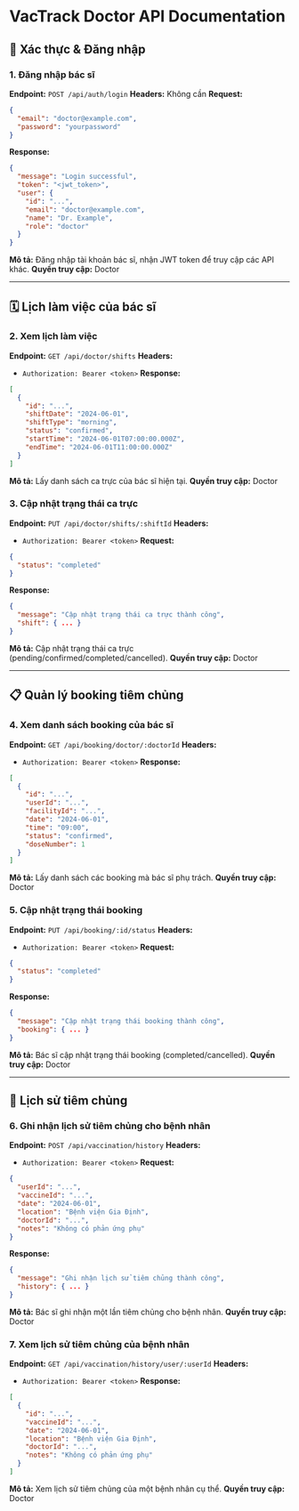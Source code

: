 # VacTrack Doctor API Documentation

## 🔐 Xác thực & Đăng nhập

### 1. Đăng nhập bác sĩ
**Endpoint:** `POST /api/auth/login`
**Headers:** Không cần
**Request:**
```json
{
  "email": "doctor@example.com",
  "password": "yourpassword"
}
```
**Response:**
```json
{
  "message": "Login successful",
  "token": "<jwt_token>",
  "user": {
    "id": "...",
    "email": "doctor@example.com",
    "name": "Dr. Example",
    "role": "doctor"
  }
}
```
**Mô tả:** Đăng nhập tài khoản bác sĩ, nhận JWT token để truy cập các API khác.
**Quyền truy cập:** Doctor

---

## 🗓️ Lịch làm việc của bác sĩ

### 2. Xem lịch làm việc
**Endpoint:** `GET /api/doctor/shifts`
**Headers:**
- `Authorization: Bearer <token>`
**Response:**
```json
[
  {
    "id": "...",
    "shiftDate": "2024-06-01",
    "shiftType": "morning",
    "status": "confirmed",
    "startTime": "2024-06-01T07:00:00.000Z",
    "endTime": "2024-06-01T11:00:00.000Z"
  }
]
```
**Mô tả:** Lấy danh sách ca trực của bác sĩ hiện tại.
**Quyền truy cập:** Doctor

### 3. Cập nhật trạng thái ca trực
**Endpoint:** `PUT /api/doctor/shifts/:shiftId`
**Headers:**
- `Authorization: Bearer <token>`
**Request:**
```json
{
  "status": "completed"
}
```
**Response:**
```json
{
  "message": "Cập nhật trạng thái ca trực thành công",
  "shift": { ... }
}
```
**Mô tả:** Cập nhật trạng thái ca trực (pending/confirmed/completed/cancelled).
**Quyền truy cập:** Doctor

---

## 📋 Quản lý booking tiêm chủng

### 4. Xem danh sách booking của bác sĩ
**Endpoint:** `GET /api/booking/doctor/:doctorId`
**Headers:**
- `Authorization: Bearer <token>`
**Response:**
```json
[
  {
    "id": "...",
    "userId": "...",
    "facilityId": "...",
    "date": "2024-06-01",
    "time": "09:00",
    "status": "confirmed",
    "doseNumber": 1
  }
]
```
**Mô tả:** Lấy danh sách các booking mà bác sĩ phụ trách.
**Quyền truy cập:** Doctor

### 5. Cập nhật trạng thái booking
**Endpoint:** `PUT /api/booking/:id/status`
**Headers:**
- `Authorization: Bearer <token>`
**Request:**
```json
{
  "status": "completed"
}
```
**Response:**
```json
{
  "message": "Cập nhật trạng thái booking thành công",
  "booking": { ... }
}
```
**Mô tả:** Bác sĩ cập nhật trạng thái booking (completed/cancelled).
**Quyền truy cập:** Doctor

---

## 💉 Lịch sử tiêm chủng

### 6. Ghi nhận lịch sử tiêm chủng cho bệnh nhân
**Endpoint:** `POST /api/vaccination/history`
**Headers:**
- `Authorization: Bearer <token>`
**Request:**
```json
{
  "userId": "...",
  "vaccineId": "...",
  "date": "2024-06-01",
  "location": "Bệnh viện Gia Định",
  "doctorId": "...",
  "notes": "Không có phản ứng phụ"
}
```
**Response:**
```json
{
  "message": "Ghi nhận lịch sử tiêm chủng thành công",
  "history": { ... }
}
```
**Mô tả:** Bác sĩ ghi nhận một lần tiêm chủng cho bệnh nhân.
**Quyền truy cập:** Doctor

### 7. Xem lịch sử tiêm chủng của bệnh nhân
**Endpoint:** `GET /api/vaccination/history/user/:userId`
**Headers:**
- `Authorization: Bearer <token>`
**Response:**
```json
[
  {
    "id": "...",
    "vaccineId": "...",
    "date": "2024-06-01",
    "location": "Bệnh viện Gia Định",
    "doctorId": "...",
    "notes": "Không có phản ứng phụ"
  }
]
```
**Mô tả:** Xem lịch sử tiêm chủng của một bệnh nhân cụ thể.
**Quyền truy cập:** Doctor 